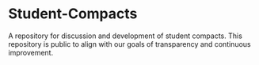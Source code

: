 # Student-Compacts
A repository for discussion and development of student compacts. This repository is public to align with our goals of transparency and continuous improvement.
